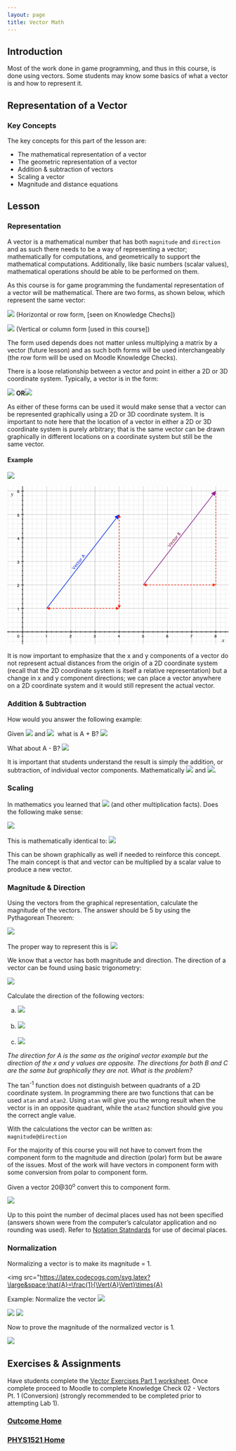 ```yaml
---
layout: page
title: Vector Math
---
```

## Introduction
Most of the work done in game programming, and thus in this course, is done using vectors. Some students may know some basics of what a vector is and how to represent it. 

## Representation of a Vector
### Key Concepts
The key concepts for this part of the lesson are:
* The mathematical representation of a vector
* The geometric representation of a vector
* Addition & subtraction of vectors
* Scaling a vector
* Magnitude and distance equations

## Lesson
### Representation
A vector is a mathematical number that has both `magnitude` and `direction` and as such there needs to be a way of representing a vector; mathematically for computations, and geometrically to support the mathematical computations.
Additionally, like basic numbers (scalar values), mathematical operations should be able to be performed on them.

As this course is for game programming the fundamental representation of a vector will be mathematical. There are two forms, as shown below, which represent the same vector:

<img src="https://latex.codecogs.com/svg.latex?\large&space;V=\left[\begin{array}{ccc}2 & 3 & -1\end{array}\right]"/>&nbsp;(Horizontal or row form, [seen on Knowledge Chechs])

<img src="https://latex.codecogs.com/svg.latex?\large&space;V=\left[\begin{array}{c}2 \\ 3 \\ -1\end{array}\right]"/>&nbsp;(Vertical or column form [used in this course])

The form used depends does not matter unless multiplying a matrix by a vector (future lesson) and as such both forms will be used interchangeably (the row form will be used on Moodle Knowledge Checks).

There is a loose relationship between a vector and point in either a 2D or 3D coordinate system. Typically, a vector is in the form:

<img src="https://latex.codecogs.com/svg.latex?\large&space;V=\left[\begin{array}{ccc}V_{x} & V_{y} & V_{z}\end{array}\right]"/>&nbsp;<b>OR</b><img src="https://latex.codecogs.com/svg.latex?\large&space;V=\left[\begin{array}{c}V_{x} \\ V_{y} \\ V_{z}\end{array}\right]"/>

As either of these forms can be used it would make sense that a vector can be represented graphically using a 2D or 3D coordinate system. It is important to note here that the location of a vector in either a 2D or 3D coordinate system is purely arbitrary; that is the same vector can be drawn graphically in different locations on a coordinate system but still be the same vector.

#### Example
<img src="https://latex.codecogs.com/svg.latex?\large&space;A=\left[\begin{array}{c}3 \\ 4\end{array}\right]=B=\left[\begin{array}{c}3 \\ 4\end{array}\right]"/>

![2d-vector-graph](files/2d-vector-graph.jpg)

It is now important to emphasize that the x and y components of a vector do not represent actual distances from the origin of a 2D coordinate system (recall that the 2D coordinate system is itself a relative representation) but a change in x and y component directions; we can place a vector anywhere on a 2D coordinate system and it would still represent the actual vector.

### Addition & Subtraction
How would you answer the following example:

Given <img src="https://latex.codecogs.com/svg.latex?\large&space;A=\left[\begin{array}{c}2 \\ -4\end{array}\right]"/>&nbsp;and <img src="https://latex.codecogs.com/svg.latex?\large&space;B=\left[\begin{array}{c}-3 \\ 5\end{array}\right]"/>&nbsp; what is A + B? <img src="https://latex.codecogs.com/svg.latex?\large&space;A+B=\left[\begin{array}{c}2 + (-3) \\ (-4) + 5\end{array}\right]=\left[\begin{array}{c}-1 \\ 1\end{array}\right]"/>


What about A - B? <img src="https://latex.codecogs.com/svg.latex?\large&space;A-B=\left[\begin{array}{c}2 - (-3) \\ (-4) - 5\end{array}\right]=\left[\begin{array}{c}5 \\ -9\end{array}\right]"/>

It is important that students understand the result is simply the addition, or subtraction, of individual vector components. Mathematically <img src="https://latex.codecogs.com/svg.latex?\large&space;A+B=B+A"/> and <img src="https://latex.codecogs.com/svg.latex?\large&space;A-B\neq{B-A}"/>.

### Scaling
In mathematics you learned that <img src="https://latex.codecogs.com/svg.latex?\large&space;2x3=6"/> (and other multiplication facts). Does the following make sense:

<img src="https://latex.codecogs.com/svg.latex?\large&space;2\times{\left[\begin{array}{c}3 \\ -1\end{array}\right]=\left[\begin{array}{c}6 \\ -2\end{array}\right]}"/>

This is mathematically identical to:
<img src="https://latex.codecogs.com/svg.latex?\large&space;\left[\begin{array}{c}3 \\ -1\end{array}\right]+\left[\begin{array}{c}3 \\ -1\end{array}\right]=\left[\begin{array}{c}6 \\ -2\end{array}\right]"/>

This can be shown graphically as well if needed to reinforce this concept. The main concept is that and vector can be multiplied by a scalar value to produce a new vector.

### Magnitude & Direction
Using the vectors from the graphical representation, calculate the magnitude of the vectors. The answer should be 5 by using the Pythagorean Theorem:

<img src="https://latex.codecogs.com/svg.latex?\large&space;magnitude=\sqrt{3^2+4^2}=5"/>

The proper way to represent this is <img src="https://latex.codecogs.com/svg.latex?\large&space;\Vert{A}\Vert=5"/>

We know that a vector has both magnitude and direction. The direction of a vector can be found using basic trigonometry:

<img src="https://latex.codecogs.com/svg.latex?\large&space;direction=tan^{-1}\left(\frac{opposite}{adjacent}\right)=tan^{-1}\left(\frac{4}{3}\right)=53.130102354155978703144387440907^{o}"/>

Calculate the direction of the following vectors:

<ol type="a">
    <li><img src="https://latex.codecogs.com/svg.latex?\large&space;A=\left[\begin{array}{c}-3 \\ -4\end{array}\right]"/><br><br></li>
    <li><img src="https://latex.codecogs.com/svg.latex?\large&space;A=\left[\begin{array}{c}3 \\ -4\end{array}\right]"/><br><br></li>
    <li><img src="https://latex.codecogs.com/svg.latex?\large&space;A=\left[\begin{array}{c}-3 \\ 4\end{array}\right]"/></li>
</ol>

_The direction for A is the same as the original vector example but the direction of the x and y values are opposite. The directions for both B and C are the same but graphically they are not. What is the problem?_

The tan<sup>-1</sup> function does not distinguish between quadrants of a 2D coordinate system. In programming there are two functions that can be used `atan` and `atan2`. Using `atan` will give you the wrong result when the vector is in an opposite quadrant, while the `atan2` function should give you the correct angle value.

With the calculations the vector can be written as:<br>
`magnitude@direction`

For the majority of this course you will not have to convert from the component form to the magnitude and direction (polar) form but be aware of the issues. Most of the work will have vectors in component form with some conversion from polar to component form.

Given a vector 20@30<sup>o</sup> convert this to component form.

<img src="https://latex.codecogs.com/svg.latex?\large&space;20@30^{o}=\left[\begin{array}{c}20cos(30) \\ 20sin(30)\end{array}\right]=\left[\begin{array}{c}17.320508075688772935274463415059 \\ 10\end{array}\right]"/>

Up to this point the number of decimal places used has not been specified (answers shown were from the computer’s calculator application and no rounding was used). Refer to [Notation Statndards](../notation-standards.md) for use of decimal places.

### Normalization
Normalizing a vector is to make its magnitude = 1.

<img src="https://latex.codecogs.com/svg.latex?\large&space;\hat{A}=\frac{1}{\Vert{A}\Vert}\times{A}

Example: Normalize the vector <img src="https://latex.codecogs.com/svg.latex?\large&space;A=\left[\begin{array}{c}3 \\ 4\end{array}\right]"/>

<img src="https://latex.codecogs.com/svg.latex?\large&space;\Vert{A}\Vert=\sqrt{3^2+4^2}=5"/>

<img src="https://latex.codecogs.com/svg.latex?\large&space;\hat{A}=\frac{1}{\Vert{A}\Vert}\times{A}=\frac{1}{5}\left[\begin{array}{c}3 \\ 4\end{array}\right]=\left[\begin{array}{c}\frac{3}{5} \\ \frac{4}{5}\end{array}\right]=\left[\begin{array}{c}0.6 \\ 0.8\end{array}\right]"/>

Now to prove the magnitude of the normalized vector is 1.

<img src="https://latex.codecogs.com/svg.latex?\large&space;\Vert{\hat{A}}\Vert=\Vert{\left[\begin{array}{c}0.6 \\ 0.8\end{array}\right]}\Vert=0.6^2+0.8^2=0.36+0.64=1"/>

## Exercises & Assignments
Have students complete the [Vector Exercises Part 1 worksheet](vector-worksheet-1.md). Once complete proceed to Moodle to complete Knowledge Check 02 - Vectors Pt. 1 (Conversion) (strongly recommended to be completed prior to attempting Lab 1).

### [Outcome Home](index.md)
### [PHYS1521 Home](../)